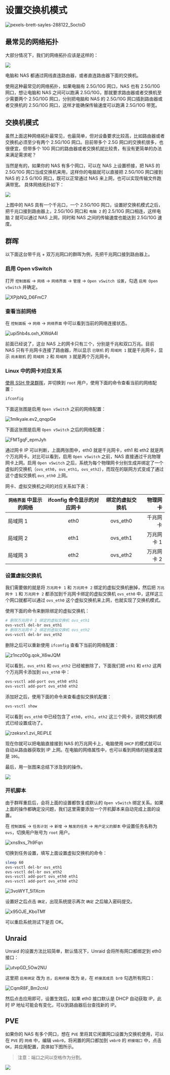 # 设置交换机模式

![pexels-brett-sayles-288122_SoctoD](https://img.slarker.me/wiki/pexels-brett-sayles-288122_SoctoD.jpg)

## 最常见的网络拓扑

大部分情况下，我们的网络拓扑应该是这样的：

![](https://img.slarker.me/wiki/e1765ab5860c40978bf1ae08700c531d.webp)

电脑和 NAS 都通过网线直连路由器，或者直连路由器下面的交换机。

使用这种最常见的网络拓扑，如果电脑有 2.5G/10G 网口，NAS 也有 2.5G/10G 网口，想让电脑和 NAS 之间可以跑满 2.5G/10G，那就要求路由器或者交换机至少需要两个 2.5G/10G 网口，分别把电脑和 NAS 的 2.5G/10G 网口插到路由器或者交换机的 2.5G/10G 网口，这样才能确保传输速度可以跑满 2.5G/10G 带宽。

## 交换机模式

虽然上面这种网络拓扑最常见，也最简单，但对设备要求比较高，比如路由器或者交换机必须至少有两个 2.5G/10G 网口。目前带多个 2.5G 网口的交换机很多，也很便宜，但带多个 10G 网口的路由器或者交换机就比较贵，有没有更简单的办法来满足需求呢？

当然是有的，如果你的 NAS 有多个网口，可以在 NAS 上设置桥接，把 NAS 的 2.5G/10G 网口当成交换机来用，这样你的电脑就可以直接把 2.5G/10G 网口接到 NAS 的 2.5 G/10G 网口，既可以正常通过 NAS 来上网，也可以实现传输文件跑满带宽。 具体网络拓扑如下：

![](https://img.slarker.me/wiki/a367f2341ffd40769261c92ba3976726.webp)

上图中的 NAS 具有一个千兆口，一个 2.5G/10G 网口，设置好交换机模式之后，把千兆口接到路由器上，2.5G/10G 网口和 `电脑 2` 的 2.5/10G 网口相连，这样电脑 2 就可以通过 NAS 上网，同时和 NAS 之间的传输速度也能达到 2.5G/10G 速度。

## 群晖

以下面这台带千兆 + 双万兆网口的群晖为例，先把千兆网口接到路由器上。

### 启用 Open vSwitch

打开 `控制面板` -> `网络` -> `网络界面` -> `管理` -> `Open vSwitch 设置`，勾选 `启用 Open vSwitch` 并确定。

![XPjbNQ_D6FmC7](https://img.slarker.me/wiki/XPjbNQ_D6FmC7.png)

### 查看当前网络

在 `控制面板` -> `网络` -> `网络界面` 中可以看到当前的网络连接状态。

![upi5hb4s.oxh_KWdA4l](https://img.slarker.me/wiki/upi5hb4s.oxh_KWdA4l.png)

前面已经说了，这台 NAS 上的网卡只有三个，分别是千兆和双口万兆。目前 NAS 只有千兆网卡连接了路由器，所以显示 `已联机` 的 `局域网 1` 就是千兆网卡，显示 `尚未联机` 的 `局域网 2` 和 `局域网 3` 就是两个万兆网卡。

### Linux 中的网卡对应关系

[使用 SSH 登录群晖](/synology/ssh.md)，并切换到 `root` 用户，使用下面的命令查看当前的网络配置：

```sh
ifconfig
```

下面这张图是启用 `Open vSwitch` 之前的网络配置：

![1mlkyale.ev2_qnqpGe](https://img.slarker.me/wiki/1mlkyale.ev2_qnqpGe.png)

下面这张图是启用 `Open vSwitch` 之后的网络配置：

![FMTgqF_epmJyh](https://img.slarker.me/wiki/FMTgqF_epmJyh.png)

通过网卡 IP 可以判断，上面两张图中，eth0 就是千兆网卡，eth1 和 eth2 就是两个万兆网卡。对比可以看到，启用 `Open vSwitch` 之前，NAS 直接通过千兆物理网卡上网。启用 `Open vSwitch` 之后，系统为每个物理网卡分别生成并绑定了一个虚拟的交换机（`ovs_eth0`，`ovs_eth1`，`ovs_eth2`），而现在的联网方式变成了通过这个虚拟交换机 `ovs_eth0` 上网。

网卡、虚拟交换机之间的对应关系如下表：

| `网络界面` 中显示的网络       |      ifconfig 命令显示的对应网卡      |  绑定的虚拟交换机 | 物理网卡 |
| ------------- | :-----------: | :----: | ----: |
| 局域网 1      |  eth0 | ovs_eth0 | 千兆网卡 |
| 局域网 2      |   eth1    |   ovs_eth1 | 万兆网卡 1 |
| 局域网 3 |   eth2    |    ovs_eth2 | 万兆网卡 2 |

### 设置虚拟交换机

我们需要做的就是将 `万兆网卡 1` 和 `万兆网卡 2` 绑定的虚拟交换机删掉，然后把 `万兆网卡 1` 和 `万兆网卡 2` 都添加到千兆网卡绑定的虚拟交换机 `ovs_eth0` 中，这样这三个网口就都可以通过 `ovs_eth0` 这个虚拟交换机来上网，也就实现了交换机模式。

使用下面的命令来删除绑定的虚拟交换机：

```sh
# 删除万兆网卡 1 绑定的虚拟交换机 ovs_eth1
ovs-vsctl del-br ovs_eth1
# 删除万兆网卡 2 绑定的虚拟交换机 ovs_eth2
ovs-vsctl del-br ovs_eth2
```

删除之后可以重新使用 `ifconfig` 查看下当前的网络配置：

![z1ncz00g.qok_X6wJQM](https://img.slarker.me/wiki/z1ncz00g.qok_X6wJQM.png)

可以看到，`ovs_eth1` 和 `ovs_eth2` 已经被删除了，下面我们把 `eth1` 和 `eth2` 这两个万兆网卡添加到 `ovs_eth0` 中：

```sh
ovs-vsctl add-port ovs_eth0 eth1
ovs-vsctl add-port ovs_eth0 eth2
```

添加好之后，使用下面的命令来查看虚拟交换机配置：

```sh
ovs-vsctl show
```

可以看到 `ovs_eth0` 中已经包含了 `eth0`，`eth1`，`eth2` 这三个网卡，说明交换机模式已经设置成功了。

![rzeksrx1.zvi_REiPLE](https://img.slarker.me/wiki/rzeksrx1.zvi_REiPLE.png)

现在你就可以把电脑直接接到 NAS 的万兆网卡上，电脑使用 `DHCP` 的模式就可以自动从路由器获取到 IP 上网。在电脑的网络属性中，也可以看到网络的链接速度是 `10G`。

最后，用一张图来总结下涉及到的操作。

![](https://img.slarker.me/wiki/bb9457eaa3cf47469ed4cd9ff1e655a5.png)

### 开机脚本

由于群晖重启后，会将上面的设置都恢复成默认的 `Open vSwitch` 绑定关系。如果上面的操作都确定没问题，我们这里需要添加一个开机脚本来自动完成上面的设置。

在 `控制面板` -> `任务计划` -> `新增` -> `触发的任务` -> `用户定义的脚本` 中设置任务名称为 `ovs`，切换用户账号为 `root` 用户。

![xns9xs_7h9Fqn](https://img.slarker.me/wiki/xns9xs_7h9Fqn.png)

切换到任务设置，填写上面设置虚拟交换机的命令：

```sh
sleep 60
ovs-vsctl del-br ovs_eth1
ovs-vsctl del-br ovs_eth2
ovs-vsctl add-port ovs_eth0 eth1
ovs-vsctl add-port ovs_eth0 eth2
```

![3voWYT_5I1Xcm](https://img.slarker.me/wiki/3voWYT_5I1Xcm.png)

设置好之后点击 `确定`，出现系统提示再次 `确定` 之后输入密码提交。

![x95OJE_KboTMf](https://img.slarker.me/wiki/x95OJE_KboTMf.png)

可以重启系统测试下是否 OK。

## Unraid

Unraid 的设置方法比较简单，默认情况下，Unraid 会将所有网口都绑定到 eth0 接口：

![utvpGD_5Ow2NU](https://img.slarker.me/wiki/utvpGD_5Ow2NU.png)

这里把 `启用绑定` 改为 `否`，`启用桥接` 改为 `是`，在 `桥接其成员 br0` 勾选所有网口：

![CqmR8F_Bm2cnU](https://img.slarker.me/wiki/CqmR8F_Bm2cnU.png)

然后点击应用即可，设置生效后，如果 eth0 接口默认是 DHCP 自动获取 IP，此时 IP 地址可能会有变化，可以到路由器后台查找新的 IP。

## PVE

如果你的 NAS 有多个网口，想在 `PVE` 里将其它闲置网口设置为交换机使用，可以在 `PVE` 的 `网络` 中，编辑 `vmbr0`，将闲置的网口都加到 `vmbr0` 的 `桥接端口` 中，点击 `OK`，并应用配置，具体如下图所示。

> 注意：端口之间以空格作为分割。

![](https://img.slarker.me/wiki/740d4e6bb2534edcbba8c8a49c0d9d34.webp)